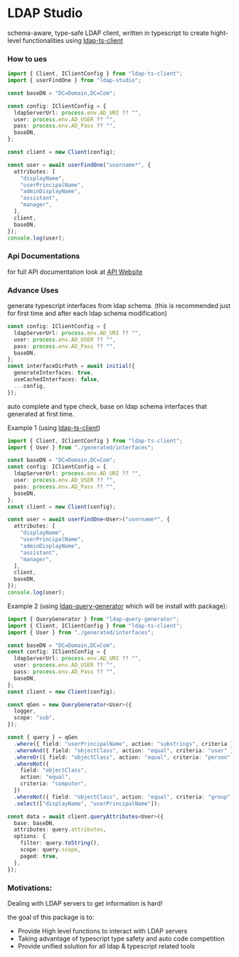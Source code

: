 # LDAP Studio

schema-aware, type-safe LDAP client, written in typescript to create hight-level functionalities using [ldap-ts-client](https://www.npmjs.com/package/ldap-ts-client)

### How to ues

```ts
import { Client, IClientConfig } from "ldap-ts-client";
import { userFindOne } from "ldap-studio";

const baseDN = "DC=Domain,DC=Com";

const config: IClientConfig = {
  ldapServerUrl: process.env.AD_URI ?? "",
  user: process.env.AD_USER ?? "",
  pass: process.env.AD_Pass ?? "",
  baseDN,
};

const client = new Client(config);

const user = await userFindOne("username*", {
  attributes: [
    "displayName",
    "userPrincipalName",
    "adminDisplayName",
    "assistant",
    "manager",
  ],
  client,
  baseDN,
});
console.log(user);
```

### Api Documentations

for full API documentation look at [API Website](https://saostad.github.io/ldap-studio/modules/_index_.html)

### Advance Uses

generate typescript interfaces from ldap schema.
(this is recommended just for first time and after each ldap schema modification)

```ts
const config: IClientConfig = {
  ldapServerUrl: process.env.AD_URI ?? "",
  user: process.env.AD_USER ?? "",
  pass: process.env.AD_Pass ?? "",
  baseDN,
};
const interfaceDirPath = await initial({
  generateInterfaces: true,
  useCachedInterfaces: false,
  ...config,
});
```

auto complete and type check, base on ldap schema interfaces that generated at first time.

Example 1 (using [ldap-ts-client](https://www.npmjs.com/package/ldap-ts-client))

```ts
import { Client, IClientConfig } from "ldap-ts-client";
import { User } from "./generated/interfaces";

const baseDN = "DC=Domain,DC=Com";
const config: IClientConfig = {
  ldapServerUrl: process.env.AD_URI ?? "",
  user: process.env.AD_USER ?? "",
  pass: process.env.AD_Pass ?? "",
  baseDN,
};
const client = new Client(config);

const user = await userFindOne<User>("username*", {
  attributes: [
    "displayName",
    "userPrincipalName",
    "adminDisplayName",
    "assistant",
    "manager",
  ],
  client,
  baseDN,
});
console.log(user);
```

Example 2 (using [ldap-query-generator](https://www.npmjs.com/package/ldap-query-generator) which will be install with package):

```ts
import { QueryGenerator } from "ldap-query-generator";
import { Client, IClientConfig } from "ldap-ts-client";
import { User } from "./generated/interfaces";

const baseDN = "DC=Domain,DC=Com";
const config: IClientConfig = {
  ldapServerUrl: process.env.AD_URI ?? "",
  user: process.env.AD_USER ?? "",
  pass: process.env.AD_Pass ?? "",
  baseDN,
};
const client = new Client(config);

const qGen = new QueryGenerator<User>({
  logger,
  scope: "sub",
});

const { query } = qGen
  .where({ field: "userPrincipalName", action: "substrings", criteria })
  .whereAnd({ field: "objectClass", action: "equal", criteria: "user" })
  .whereOr({ field: "objectClass", action: "equal", criteria: "person" })
  .whereNot({
    field: "objectClass",
    action: "equal",
    criteria: "computer",
  })
  .whereNot({ field: "objectClass", action: "equal", criteria: "group" })
  .select(["displayName", "userPrincipalName"]);

const data = await client.queryAttributes<User>({
  base: baseDN,
  attributes: query.attributes,
  options: {
    filter: query.toString(),
    scope: query.scope,
    paged: true,
  },
});
```

### Motivations:

Dealing with LDAP servers to get information is hard!

the goal of this package is to:

- Provide High level functions to interact with LDAP servers
- Taking advantage of typescript type safety and auto code competition
- Provide unified solution for all ldap & typescript related tools
